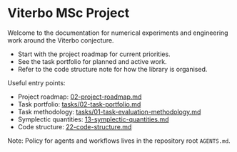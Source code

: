 # Viterbo MSc Project

Welcome to the documentation for numerical experiments and engineering work around the Viterbo
conjecture.

- Start with the project roadmap for current priorities.
- See the task portfolio for planned and active work.
- Refer to the code structure note for how the library is organised.

Useful entry points:

- Project roadmap: [02-project-roadmap.md](02-project-roadmap.md)
- Task portfolio: [tasks/02-task-portfolio.md](tasks/02-task-portfolio.md)
- Task methodology:
  [tasks/01-task-evaluation-methodology.md](tasks/01-task-evaluation-methodology.md)
- Symplectic quantities: [13-symplectic-quantities.md](13-symplectic-quantities.md)
- Code structure: [22-code-structure.md](22-code-structure.md)

Note: Policy for agents and workflows lives in the repository root `AGENTS.md`.
